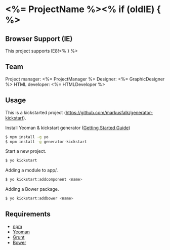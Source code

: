 # <%= ProjectName %><% if (oldIE) { %>

## Browser Support (IE)

This project supports IE8!<% } %>

## Team

Project manager: <%= ProjectManager %>
Designer: <%= GraphicDesigner %>
HTML developer: <%= HTMLDeveloper %>

## Usage

This is a kickstarted project (https://github.com/markusfalk/generator-kickstart).

Install Yeoman & kickstart generator ([Getting Started Guide](https://github.com/yeoman/yeoman/wiki/Getting-Started))

```bash
$ npm install -g yo
$ npm install -g generator-kickstart
```

Start a new project.
```bash
$ yo kickstart
```

Adding a module to app/.
```bash
$ yo kickstart:addcomponent <name>
```

Adding a Bower package.
```bash
$ yo kickstart:addbower <name>
```

## Requirements

* [npm](https://npmjs.org)
* [Yeoman](http://yeoman.io)
* [Grunt](http://gruntjs.com)
* [Bower](http://bower.io)
